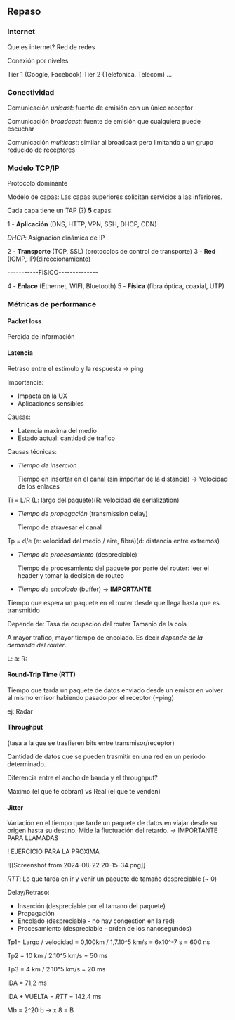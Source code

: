 
## Repaso

### Internet

Que es internet? Red de redes

Conexión por niveles

Tier 1 (Google, Facebook)
Tier 2 (Telefonica, Telecom)
...

### Conectividad

Comunicación _unicast_: fuente de emisión con un único receptor

Comunicación _broadcast_: fuente de emisión que cualquiera puede escuchar

Comunicación _multicast_: similar al broadcast pero limitando a un grupo reducido de receptores

### Modelo TCP/IP

Protocolo dominante

Modelo de capas: Las capas superiores solicitan servicios a las inferiores.

Cada capa tiene un TAP (?)
**5** capas: 

1 - **Aplicación** (DNS, HTTP, VPN, SSH, DHCP, CDN)

*DHCP*: Asignación dinámica de IP

2 - **Transporte** (TCP, SSL) (protocolos de control de transporte)
3 - **Red** (ICMP, IP)(direccionamiento)

-----------FÍSICO--------------

4 - **Enlace** (Ethernet, WIFI, Bluetooth)
5 - **Física** (fibra óptica, coaxial, UTP)

### Métricas de performance

#### Packet loss

Perdida de información 
#### Latencia

Retraso entre el estimulo y la respuesta -> ping

Importancia:
- Impacta en la UX
- Aplicaciones sensibles

Causas: 
- Latencia maxima del medio
- Estado actual: cantidad de trafico

Causas técnicas:

- _Tiempo de inserción_ 

	Tiempo en insertar en el canal (sin importar de la distancia) -> Velocidad de los enlaces

Ti = L/R (L: largo del paquete)(R: velocidad de serialization)
 
- _Tiempo de propagación_ (transmission delay)

	Tiempo de atravesar el canal

Tp = d/e (e: velocidad del medio / aire, fibra)(d: distancia entre extremos)

- _Tiempo de procesamiento_ (despreciable)

	Tiempo de procesamiento del paquete por parte del router: leer el header y tomar la decision de routeo


- _Tiempo de encolado_ (buffer) -> **IMPORTANTE**

Tiempo que espera un paquete en el router desde que llega hasta que es transmitido

Depende de: 
	Tasa de ocupacion del router
	Tamanio de la cola

A mayor trafico, mayor tiempo de encolado. Es decir _depende de la demanda del router_.

L: 
a:
R:

#### Round-Trip Time (RTT)

Tiempo que tarda un paquete de datos enviado desde un emisor en volver al mismo emisor habiendo pasado por el receptor (=ping)

ej: Radar

#### Throughput 

(tasa a la que se trasfieren bits entre transmisor/receptor)

Cantidad de datos que se pueden trasmitir en una red en un periodo determinado.

Diferencia entre el ancho de banda y el throughput? 

Máximo (el que te cobran) vs Real (el que te venden)

#### Jitter

Variación en el tiempo que tarde un paquete de datos en viajar desde su origen hasta su destino. Mide la fluctuación del retardo. -> IMPORTANTE PARA LLAMADAS


! EJERCICIO PARA LA PROXIMA

![[Screenshot from 2024-08-22 20-15-34.png]]

_RTT_: Lo que tarda en ir y venir un paquete de tamaño despreciable (~ 0)

Delay/Retraso:

- Inserción (despreciable por el tamano del paquete)
- Propagación
- Encolado (despreciable - no hay congestion en la red)
- Procesamiento (despreciable - orden de los nanosegundos)

Tp1= Largo / velocidad = 0,100km / 1,7.10^5 km/s = 6x10^-7 s = 600 ns

Tp2 = 10 km / 2.10^5 km/s = 50 ms

Tp3 = 4 km  / 2.10^5 km/s = 20 ms

IDA = 71,2 ms 

IDA + VUELTA = *RTT* = 142,4 ms

Mb = 2^20 b -> x 8 = B


